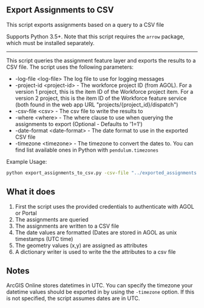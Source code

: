 ## Export Assignments to CSV

This script exports assignments based on a query to a CSV file

Supports Python 3.5+. Note that this script requires the `arrow` package, which must be installed separately.

----

This script queries the assignment feature layer and exports the results to a CSV file. The script uses the following parameters:

- -log-file \<log-file\> The log file to use for logging messages
- -project-id \<project-id\> - The workforce project ID (from AGOL). For a version 1 project, this is the item ID of the Workforce project item. For a version 2 project, this is the item ID of the Workforce feature service (both found in the web app URL "projects/{project_id}/dispatch")
- -csv-file \<csv\> - The csv file to write the results to
- -where \<where\> - The where clause to use when querying the assignments to export (Optional - Defaults to '1=1')
- -date-format \<date-format\> - The date format to use in the exported CSV file
- -timezone \<timezone\> - The timezone to convert the dates to. You can find list available ones in Python with `pendulum.timezones`

Example Usage:
```bash
python export_assignments_to_csv.py -csv-file "../exported_assignments.csv" -u username -p password -org "https://<org>.maps.arcgis.com" -project-id "038a1926d2d741dc8acabefd5b2cc5d3" -log-file "../log.txt" -where "status=1" -date-format "%m/%d/%Y %H:%M:%S" -timezone "US/Eastern"
```

## What it does

 1. First the script uses the provided credentials to authenticate with AGOL or Portal
 2. The assignments are queried
 3. The assignments are written to a CSV file
  1. The date values are formatted (Dates are stored in AGOL as unix timestamps (UTC time)
  2. The geometry values (x,y) are assigned as attributes
  3. A dictionary writer is used to write the the attributes to a csv file
 
## Notes

 ArcGIS Online stores datetimes in UTC. You can specify the timezone your datetime values should be exported in by using the `-timezone` option. If this is not specified, the script assumes dates are in UTC.
